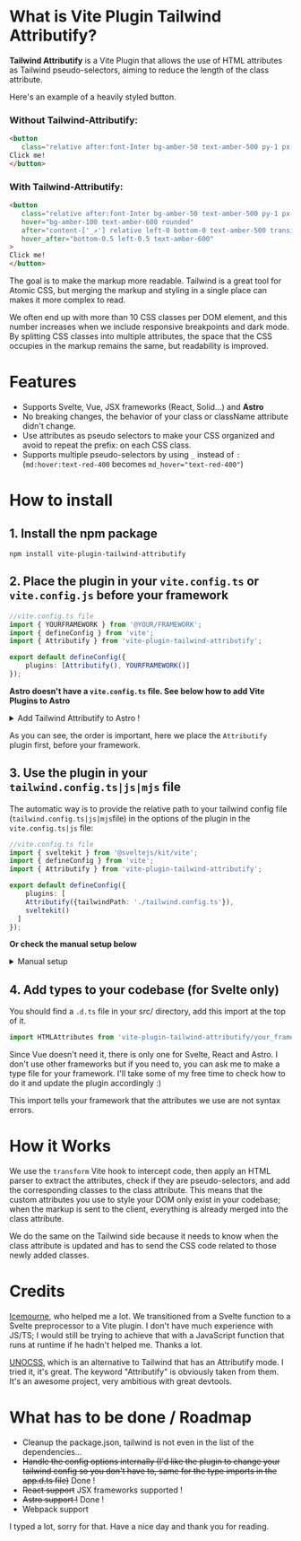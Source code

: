 # What is Vite Plugin Tailwind Attributify?

**Tailwind Attributify** is a Vite Plugin that allows the use of HTML attributes as Tailwind pseudo-selectors, aiming to reduce the length of the class attribute.

Here's an example of a heavily styled button. 

### Without Tailwind-Attributify:
```html
<button
   class="relative after:font-Inter bg-amber-50 text-amber-500 py-1 px-2 rounded-lg transition-all hover:bg-amber-100 hover:text-amber-600 hover:rounded after:content-['_↗'] after:relative after:left-0 after:bottom-0 after:text-amber-500 after:transition-all hover:after:bottom-0.5 hover:after:left-0.5 hover:after:text-amber-600">
Click me!
</button>
```

### With Tailwind-Attributify:
```html
<button
   class="relative after:font-Inter bg-amber-50 text-amber-500 py-1 px-2 rounded-lg transition-all"
   hover="bg-amber-100 text-amber-600 rounded"
   after="content-['_↗'] relative left-0 bottom-0 text-amber-500 transition-all"
   hover_after="bottom-0.5 left-0.5 text-amber-600"
>
Click me!
</button>
```

The goal is to make the markup more readable. Tailwind is a great tool for Atomic CSS, but merging the markup and styling in a single place can makes it more complex to read.

We often end up with more than 10 CSS classes per DOM element, and this number increases when we include responsive breakpoints and dark mode. By splitting CSS classes into multiple attributes, the space that the CSS occupies in the markup remains the same, but readability is improved.

# Features

- Supports Svelte, Vue, JSX frameworks (React, Solid...) and **Astro**
- No breaking changes, the behavior of your class or className attribute didn't change.
- Use attributes as pseudo selectors to make your CSS organized and avoid to repeat the prefix: on each CSS class.
- Supports multiple pseudo-selectors by using `_` instead of `:` (`md:hover:text-red-400` becomes `md_hover="text-red-400"`)

# How to install

## 1. Install the npm package

```
npm install vite-plugin-tailwind-attributify
```

## 2. Place the plugin in your `vite.config.ts` or `vite.config.js` **before your framework**

```ts
//vite.config.ts file
import { YOURFRAMEWORK } from '@YOUR/FRAMEWORK';
import { defineConfig } from 'vite';
import { Attributify } from 'vite-plugin-tailwind-attributify';

export default defineConfig({
	plugins: [Attributify(), YOURFRAMEWORK()]
});
```

**Astro doesn't have a `vite.config.ts` file. See below how to add Vite Plugins to Astro**
<details>
<summary>Add Tailwind Attributify to Astro !</summary>

```ts
//astro.config.mjs
import { defineConfig } from 'astro/config';
import { Attributify } from 'vite-plugin-tailwind-attributify'

import tailwind from '@astrojs/tailwind';

// https://astro.build/config
export default defineConfig({
  vite: {
    plugins: [Attributify()]
  },
  integrations: [tailwind()]
});
```

I assume you've already installed Tailwind with the `npx astro add tailwind` command that adds tailwind to your `integrations array`. What you may not have is a vite object in your defineConfig. You have to write it yourself, and add Attributify() to your plugins array. Integrations aren't Vite Plugins.
</details>

As you can see, the order is important, here we place the `Attributify` plugin first, before your framework.

## 3. Use the plugin in your `tailwind.config.ts|js|mjs` file

The automatic way is to provide the relative path to your tailwind config file (`tailwind.config.ts|js|mjs`file) in the options of the plugin in the `vite.config.ts|js` file:

```ts
//vite.config.ts file
import { sveltekit } from '@sveltejs/kit/vite';
import { defineConfig } from 'vite';
import { Attributify } from 'vite-plugin-tailwind-attributify';

export default defineConfig({
	plugins: [
    Attributify({tailwindPath: './tailwind.config.ts'}),
    sveltekit()
  ]
});
```
**Or check the manual setup below**

<details>
<summary>Manual setup</summary>

```diff
//tailwind.config.ts file
import type { Config } from 'tailwindcss';
import { updateMarkup } from 'vite-plugin-tailwind-attributify';

export default {
- content: ['./src/**/*.{html,js,svelte,ts}'], // this value is relative to your framework
+  content: {
+    files: ['./src/**/*.{html,js,svelte,ts}'], // it's the same value
+    transform: Object.fromEntries(
+    ['tsx', 'jsx', 'svelte', 'vue'].map(ext => [ext, (content) => updateMarkup(content)])
+  )
},

  theme: {
    extend: {}
  },
  plugins: []
} as Config;
```
</details>



## 4. Add types to your codebase (for Svelte only)

You should find a `.d.ts` file in your src/ directory, add this import at the top of it.
```ts
import HTMLAttributes from 'vite-plugin-tailwind-attributify/your_framework'
```

Since Vue doesn't need it, there is only one for Svelte, React and Astro. I don't use other frameworks but if you need to, you can ask me to make a type file for your framework. I'll take some of my free time to check how to do it and update the plugin accordingly :)

This import tells your framework that the attributes we use are not syntax errors.



# How it Works

We use the `transform` Vite hook to intercept code, then apply an HTML parser to extract the attributes, check if they are pseudo-selectors, and add the corresponding classes to the class attribute. This means that the custom attributes you use to style your DOM only exist in your codebase; when the markup is sent to the client, everything is already merged into the class attribute.

We do the same on the Tailwind side because it needs to know when the class attribute is updated and has to send the CSS code related to those newly added classes.

# Credits

[Icemourne](https://github.com/Ice-mourne), who helped me a lot. We transitioned from a Svelte function to a Svelte preprocessor to a Vite plugin. I don't have much experience with JS/TS; I would still be trying to achieve that with a JavaScript function that runs at runtime if he hadn't helped me. Thanks a lot.

[UNOCSS](https://unocss.dev/), which is an alternative to Tailwind that has an Attributify mode. I tried it, it's great. The keyword "Attributify" is obviously taken from them. It's an awesome project, very ambitious with great devtools.

# What has to be done / Roadmap

- Cleanup the package.json, tailwind is not even in the list of the dependencies...
- ~~Handle the config options internally (I'd like the plugin to change your tailwind config so you don't have to, same for the type imports in the app.d.ts file)~~ Done !
- ~~React support~~ JSX frameworks supported !
- ~~Astro support !~~ Done !
- Webpack support


I typed a lot, sorry for that. Have a nice day and thank you for reading.

